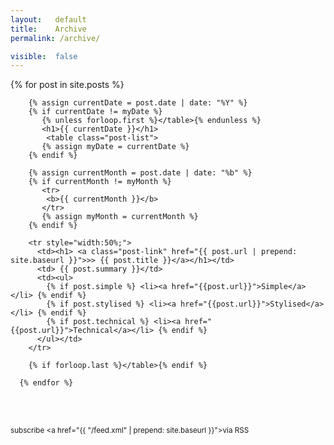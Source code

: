 ```yaml
---
layout:   default
title:    Archive
permalink: /archive/

visible:  false
---
```


<div class="home">
      {% for post in site.posts %}

        {% assign currentDate = post.date | date: "%Y" %}
        {% if currentDate != myDate %}
           {% unless forloop.first %}</table>{% endunless %}
           <h1>{{ currentDate }}</h1>
            <table class="post-list">
           {% assign myDate = currentDate %}
        {% endif %}

        {% assign currentMonth = post.date | date: "%b" %}
        {% if currentMonth != myMonth %}
           <tr>
            <b>{{ currentMonth }}</b>
           </tr>
           {% assign myMonth = currentMonth %}
        {% endif %}
        
        <tr style="width:50%;">
          <td><h1> <a class="post-link" href="{{ post.url | prepend: site.baseurl }}">>> {{ post.title }}</a></h1></td>
          <td> {{ post.summary }}</td>
          <td><ul>
            {% if post.simple %} <li><a href="{{post.url}}">Simple</a></li> {% endif %}
            {% if post.stylised %} <li><a href="{{post.url}}">Stylised</a></li> {% endif %}
            {% if post.technical %} <li><a href="{{post.url}}">Technical</a></li> {% endif %}
          </ul></td>
        </tr>
        
        {% if forloop.last %}</table>{% endif %}
      
      {% endfor %}
      

  <br><br><small><p class="rss-subscribe">subscribe <a href="{{ "/feed.xml" | prepend: site.baseurl }}">via RSS</a></p></small>

</div>
